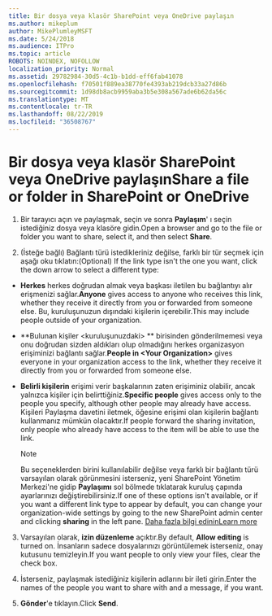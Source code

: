 ```yaml
---
title: Bir dosya veya klasör SharePoint veya OneDrive paylaşın
ms.author: mikeplum
author: MikePlumleyMSFT
ms.date: 5/24/2018
ms.audience: ITPro
ms.topic: article
ROBOTS: NOINDEX, NOFOLLOW
localization_priority: Normal
ms.assetid: 29782984-30d5-4c1b-b1dd-eff6fab41078
ms.openlocfilehash: f70501f889ea38770fe4393ab219dcb33a27d86b
ms.sourcegitcommit: 1d98db8acb9959aba3b5e308a567ade6b62da56c
ms.translationtype: MT
ms.contentlocale: tr-TR
ms.lasthandoff: 08/22/2019
ms.locfileid: "36508767"
---
```

# <a name="share-a-file-or-folder-in-sharepoint-or-onedrive"></a><span data-ttu-id="4eb21-102">Bir dosya veya klasör SharePoint veya OneDrive paylaşın</span><span class="sxs-lookup"><span data-stu-id="4eb21-102">Share a file or folder in SharePoint or OneDrive</span></span>

1. <span data-ttu-id="4eb21-103">Bir tarayıcı açın ve paylaşmak, seçin ve sonra **Paylaşım**' ı seçin istediğiniz dosya veya klasöre gidin.</span><span class="sxs-lookup"><span data-stu-id="4eb21-103">Open a browser and go to the file or folder you want to share, select it, and then select **Share**.</span></span> 
    
2. <span data-ttu-id="4eb21-104">(İsteğe bağlı) Bağlantı türü istedikleriniz değilse, farklı bir tür seçmek için aşağı oku tıklatın:</span><span class="sxs-lookup"><span data-stu-id="4eb21-104">(Optional) If the link type isn't the one you want, click the down arrow to select a different type:</span></span>
    
  - <span data-ttu-id="4eb21-105">**Herkes** herkes doğrudan almak veya başkası iletilen bu bağlantıyı alır erişmenizi sağlar.</span><span class="sxs-lookup"><span data-stu-id="4eb21-105">**Anyone** gives access to anyone who receives this link, whether they receive it directly from you or forwarded from someone else.</span></span> <span data-ttu-id="4eb21-106">Bu, kuruluşunuzun dışındaki kişilerin içerebilir.</span><span class="sxs-lookup"><span data-stu-id="4eb21-106">This may include people outside of your organization.</span></span> 
    
  - <span data-ttu-id="4eb21-107">\*\*Bulunan kişiler \<kuruluşunuzdaki\> \*\* birisinden gönderilmemesi veya onu doğrudan sizden aldıkları olup olmadığını herkes organizasyon erişiminizi bağlantı sağlar.</span><span class="sxs-lookup"><span data-stu-id="4eb21-107">**People in \<Your Organization\>** gives everyone in your organization access to the link, whether they receive it directly from you or forwarded from someone else.</span></span> 
    
  - <span data-ttu-id="4eb21-108">**Belirli kişilerin** erişimi verir başkalarının zaten erişiminiz olabilir, ancak yalnızca kişiler için belirttiğiniz.</span><span class="sxs-lookup"><span data-stu-id="4eb21-108">**Specific people** gives access only to the people you specify, although other people may already have access.</span></span> <span data-ttu-id="4eb21-109">Kişileri Paylaşma davetini iletmek, öğesine erişimi olan kişilerin bağlantı kullanmanız mümkün olacaktır.</span><span class="sxs-lookup"><span data-stu-id="4eb21-109">If people forward the sharing invitation, only people who already have access to the item will be able to use the link.</span></span> 
    
    > [!NOTE]
    > <span data-ttu-id="4eb21-110">Bu seçeneklerden birini kullanılabilir değilse veya farklı bir bağlantı türü varsayılan olarak görünmesini isterseniz, yeni SharePoint Yönetim Merkezi'ne gidip **Paylaşımı** sol bölmede tıklatarak kuruluş çapında ayarlarınızı değiştirebilirsiniz.</span><span class="sxs-lookup"><span data-stu-id="4eb21-110">If one of these options isn't available, or if you want a different link type to appear by default, you can change your organization-wide settings by going to the new SharePoint admin center and clicking **sharing** in the left pane.</span></span> [<span data-ttu-id="4eb21-111">Daha fazla bilgi edinin</span><span class="sxs-lookup"><span data-stu-id="4eb21-111">Learn more</span></span>](https://go.microsoft.com/fwlink/?linkid=866426)
  
3. <span data-ttu-id="4eb21-112">Varsayılan olarak, **izin düzenleme** açıktır.</span><span class="sxs-lookup"><span data-stu-id="4eb21-112">By default, **Allow editing** is turned on.</span></span> <span data-ttu-id="4eb21-113">İnsanların sadece dosyalarınızı görüntülemek isterseniz, onay kutusunu temizleyin.</span><span class="sxs-lookup"><span data-stu-id="4eb21-113">If you want people to only view your files, clear the check box.</span></span> 
    
4. <span data-ttu-id="4eb21-114">İsterseniz, paylaşmak istediğiniz kişilerin adlarını bir ileti girin.</span><span class="sxs-lookup"><span data-stu-id="4eb21-114">Enter the names of the people you want to share with and a message, if you want.</span></span>
    
5. <span data-ttu-id="4eb21-115">**Gönder**'e tıklayın.</span><span class="sxs-lookup"><span data-stu-id="4eb21-115">Click **Send**.</span></span> 
    

